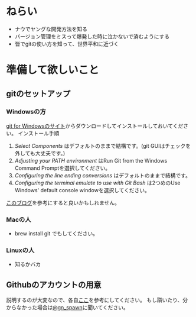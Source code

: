 # ねらい
- ナウでヤングな開発方法を知る
- バージョン管理をミスって爆発した時に泣かないで済むようにする
- 皆でgitの使い方を知って、世界平和に近づく

# 準備して欲しいこと
## gitのセットアップ
### Windowsの方
[git for Windowsのサイト]('https://git-for-windows.github.io/')からダウンロードしてインストールしておいてください。
インストール手順
1. _Select Components_ はデフォルトのままで結構です。(git GUIはチェックを外しても大丈夫です。)
2. _Adjusting your PATH environment_ はRun Git from the Windows Command Promptを選択してください。
3. _Configuring the line ending conversions_ はデフォルトのままで結構です。
4. _Configuring the terminal emulate to use with Git Bash_ は2つめのUse Windows' default console windowを選択してください。

[このブログ]('http://opcdiary.net/?page_id=27065')を参考にすると良いかもしれません。

### Macの人
- brew install git でもしてください。

### Linuxの人
- 知るかバカ

## Githubのアカウントの用意
説明するのが大変なので、各自[ここ]('http://qiita.com/kooohei/items/361da3c9dbb6e0c7946b')を参考にしてください。
もし躓いたり、分からなかった場合は[@gn_spawn]('https://twitter.com/gn_spawn')に聞いてください。
